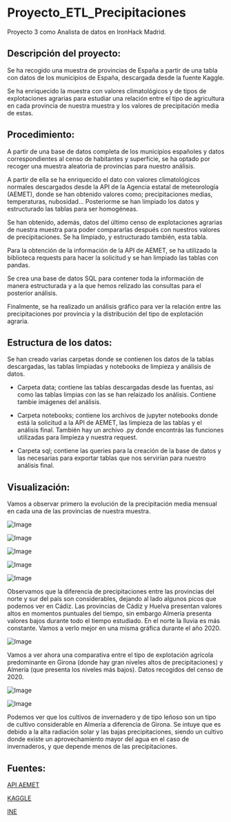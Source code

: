 # Proyecto_ETL_Precipitaciones

Proyecto 3 como Analista de datos en IronHack Madrid.

## Descripción del proyecto:

Se ha recogido una muestra de provincias de España a partir de una tabla con datos de los municipios de España, descargada desde la fuente Kaggle.

Se ha enriquecido la muestra con valores climatológicos y de tipos de explotaciones agrarias para estudiar una relación entre el tipo de agricultura en cada provincia de nuestra muestra y los valores de precipitación media de estas.

## Procedimiento:

A partir de una base de datos completa de los municipios españoles y datos correspondientes al censo de habitantes y superficie, se ha optado por recoger una muestra aleatoria de provincias para nuestro análisis.

A partir de ella se ha enriquecido el dato con valores climatológicos normales descargados desde la API de la Agencia estatal de meteorología (AEMET), donde se han obtenido valores como; precipitaciones medias, temperaturas, nubosidad... Posteriorme se han limpiado los datos y estructurado las tablas para ser homogéneas.

Se han obtenido, además, datos del último censo de explotaciones agrarias de nuestra muestra para poder compararlas después con nuestros valores de precipitaciones. Se ha limpiado, y estructurado también, esta tabla.

Para la obtención de la información de la API de AEMET, se ha utilizado la biblioteca requests para hacer la solicitud y se han limpiado las tablas con pandas.

Se crea una base de datos SQL para contener toda la información de manera estructurada y a la que hemos relizado las consultas para el posterior análisis.

Finalmente, se ha realizado un análisis gráfico para ver la relación entre las precipitaciones por provincia y la distribución del tipo de explotación agraria.

## Estructura de los datos:

Se han creado varias carpetas donde se contienen los datos de la tablas descargadas, las tablas limpiadas y notebooks de limpieza y análisis de datos.

- Carpeta data; contiene las tablas descargadas desde las fuentas, así como las tablas limpias con las se  han relaizado los análisis. Contiene tambie imágenes del análisis.

- Carpeta notebooks; contiene los archivos de jupyter notebooks donde está la solicitud a la API de AEMET, las limpieza de las tablas y el análisis final. También hay un archivo .py donde encontrás las funciones utilizadas para limpieza y nuestra request.

- Carpeta sql; contiene las queries para la creación de la base de datos y las necesarias para exportar tablas que nos servirían para nuestro análisis final.

## Visualización:

Vamos a observar primero la evolución de la precipitación media mensual en cada una de las provincias de nuestra muestra.


![Image](https://github.com/borjadola/Proyecto_ETC_Precipitaciones/blob/main/data/imagenes/prec_19-22_cadiz.png)

![Image](https://github.com/borjadola/Proyecto_ETC_Precipitaciones/blob/main/data/imagenes/prec_19-22_huelva.png)

![Image](https://github.com/borjadola/Proyecto_ETC_Precipitaciones/blob/main/data/imagenes/prec_19-22_girona.png)

![Image](https://github.com/borjadola/Proyecto_ETC_Precipitaciones/blob/main/data/imagenes/prec_19-22_almeria.png)

![Image](https://github.com/borjadola/Proyecto_ETC_Precipitaciones/blob/main/data/imagenes/prec_19-22_coruna.png)

Observamos que la diferencia de precipitaciones entre las provincias del norte y sur del país son considerables, dejando al lado algunos picos que podemos ver en Cádiz. Las provincias de Cádiz y Huelva presentan valores altos en momentos puntuales del tiempo, sin embargo Almería presenta valores bajos durante todo el tiempo estudiado. En el norte la lluvia es más constante. Vamos a verlo mejor en una misma gráfica durante el año 2020.

![Image](https://github.com/borjadola/Proyecto_ETC_Precipitaciones/blob/main/data/imagenes/prec_2020_muestra.png)

Vamos a ver ahora una comparativa entre el tipo de explotación agrícola predominante en Girona (donde hay gran niveles altos de precipitaciones) y Almería (que presenta los niveles más bajos). Datos recogidos del censo de 2020.

![Image](https://github.com/borjadola/Proyecto_ETC_Precipitaciones/blob/main/data/imagenes/tipos_cultivo_girona.png)

![Image](https://github.com/borjadola/Proyecto_ETC_Precipitaciones/blob/main/data/imagenes/tipos_cultivo_almeria.png)

Podemos ver que los cultivos de invernadero y de tipo leñoso son un tipo de cultivo considerable en  Almería a diferencia de Girona. Se intuye que es debido a la alta radiación solar y las bajas precipitaciones, siendo un cultivo donde existe un aprovechamiento mayor del agua en el caso de invernaderos, y que depende menos de las precipitaciones.

## Fuentes:

[API AEMET](https://opendata.aemet.es/centrodedescargas/inicio)

[KAGGLE](https://www.kaggle.com/datasets/fcojavt/municipios-spain)

[INE](https://www.ine.es/dyngs/INEbase/es/operacion.htm?c=Estadistica_C&cid=1254736176851&menu=ultiDatos&idp=1254735727106)

